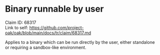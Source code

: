 # Binary runnable by user

Claim ID: 68317\
Link to self:
https://github.com/project-oak/oak/blob/main/docs/tr/claim/68317.md

Applies to a binary which can be run directly by the user, either standalone or
requiring a sandbox-like environment.
